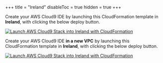 +++
title = "Ireland"
disableToc = true
hidden = true
+++

Create your AWS Cloud9 IDE by launching this CloudFormation template in **Ireland**, with clicking the below deploy button.

[![Launch AWS Cloud9 Stack into Ireland with CloudFormation](/images/deploy-to-aws.png)](https://console.aws.amazon.com/cloudformation/home?region=eu-west-1#/stacks/create/review?stackName=amazon-es-workshop-lab-0&templateURL=https://s3.amazonaws.com/ee-assets-prod-us-east-1/modules/feb8f3a5c330462185636c0af0e4a536/v1/template-existing-vpc.yaml)

Create your AWS Cloud9 IDE **in a new VPC** by launching this CloudFormation template in **Ireland**, with clicking the below deploy button.

[![Launch AWS Cloud9 Stack into Ireland with CloudFormation](/images/deploy-to-aws.png)](https://console.aws.amazon.com/cloudformation/home?region=eu-west-1#/stacks/create/review?stackName=amazon-es-workshop-lab-0&templateURL=https://s3.amazonaws.com/ee-assets-prod-us-east-1/modules/feb8f3a5c330462185636c0af0e4a536/v1/template.yaml)
